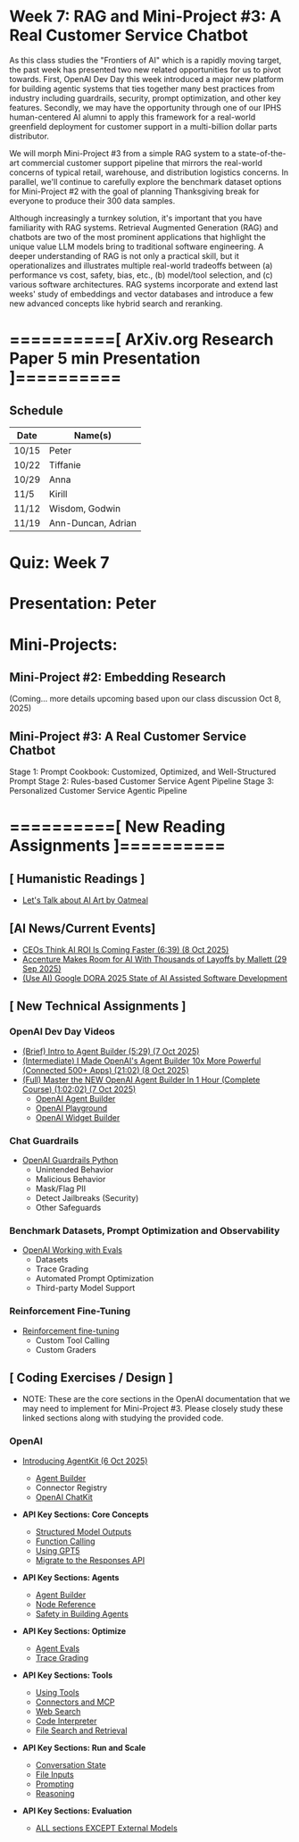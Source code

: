# Week 7: RAG and Mini-Project #3: A Real Customer Service Chatbot 

As this class studies the "Frontiers of AI" which is a rapidly moving target, the past week has presented two new related opportunities for us to pivot towards. First, OpenAI Dev Day this week introduced a major new platform for building agentic systems that ties together many best practices from industry including guardrails, security, prompt optimization, and other key features. Secondly, we may have the opportunity through one of our IPHS human-centered AI alumni to apply this framework for a real-world greenfield deployment for customer support in a multi-billion dollar parts distributor.

We will morph Mini-Project #3 from a simple RAG system to a state-of-the-art commercial customer support pipeline that mirrors the real-world concerns of typical retail, warehouse, and distribution logistics concerns. In parallel, we'll continue to carefully explore the benchmark dataset options for Mini-Project #2 with the goal of planning Thanksgiving break for everyone to produce their 300 data samples.

Although increasingly a turnkey solution, it's important that you have familiarity with RAG systems. Retrieval Augmented Generation (RAG) and chatbots are two of the most prominent applications that highlight the unique value LLM models bring to traditional software engineering. A deeper understanding of RAG is not only a practical skill, but it operationalizes and illustrates multiple real-world tradeoffs between (a) performance vs cost, safety, bias, etc., (b) model/tool selection, and (c) various software architectures. RAG systems incorporate and extend last weeks' study of embeddings and vector databases and introduce a few new advanced concepts like hybrid search and reranking.  


# ==========[ ArXiv.org Research Paper 5 min Presentation ]==========

## Schedule

| Date   | Name(s)              |
|--------|----------------------|
| 10/15  | Peter                |
| 10/22  | Tiffanie             |
| 10/29  | Anna                 |
| 11/5   | Kirill               |
| 11/12  | Wisdom, Godwin       |
| 11/19  | Ann-Duncan, Adrian   |


# Quiz: Week 7

# Presentation: Peter

# Mini-Projects:

## Mini-Project #2: Embedding Research 

(Coming... more details upcoming based upon our class discussion Oct 8, 2025)


## Mini-Project #3: A Real Customer Service Chatbot

Stage 1: Prompt Cookbook: Customized, Optimized, and Well-Structured Prompt
Stage 2: Rules-based Customer Service Agent Pipeline
Stage 3: Personalized Customer Service Agentic Pipeline


# ==========[ New Reading Assignments ]==========

## **[ Humanistic Readings ]**

* [Let's Talk about AI Art by Oatmeal](https://theoatmeal.com/comics/ai_art)

## **[AI News/Current Events]**

* [CEOs Think AI ROI Is Coming Faster (6:39) (8 Oct 2025)](https://www.youtube.com/watch?v=ECyHWe7eDLY)
* [Accenture Makes Room for AI With Thousands of Layoffs by Mallett (29 Sep 2025)](https://tech.co/news/accenture-layoffs-ai-pivot)
* [(Use AI) Google DORA 2025 State of AI Assisted Software Development](../docs-reports/2025_state_of_ai_assisted_software_development.pdf)

## **[ New Technical Assignments ]**

### OpenAI Dev Day Videos

* [(Brief) Intro to Agent Builder (5:29) (7 Oct 2025)](https://www.youtube.com/watch?v=44eFf-tRiSg)
* [(Intermediate) I Made OpenAI's Agent Builder 10x More Powerful (Connected 500+ Apps) (21:02) (8 Oct 2025)](https://www.youtube.com/watch?v=0uNot5guN8s&t=3s)
* [(Full) Master the NEW OpenAI Agent Builder In 1 Hour (Complete Course) (1:02:02) (7 Oct 2025)](https://www.youtube.com/watch?v=kLd7nSkDxig)
  - [OpenAI Agent Builder](https://platform.openai.com/agent-builder)
  - [OpenAI Playground](https://chatkit.studio/playground)
  - [OpenAI Widget Builder](https://widgets.chatkit.studio/)

### Chat Guardrails

* [OpenAI Guardrails Python](https://openai.github.io/openai-guardrails-python/)
  - Unintended Behavior
  - Malicious Behavior
  - Mask/Flag PII
  - Detect Jailbreaks (Security)
  - Other Safeguards

### Benchmark Datasets, Prompt Optimization and Observability

* [OpenAI Working with Evals](https://platform.openai.com/docs/guides/evals?api-mode=responses)
  - Datasets
  - Trace Grading
  - Automated Prompt Optimization
  - Third-party Model Support

### Reinforcement Fine-Tuning

* [Reinforcement fine-tuning](https://platform.openai.com/docs/guides/reinforcement-fine-tuning)
  - Custom Tool Calling
  - Custom Graders

## **[ Coding Exercises / Design ]**

* NOTE: These are the core sections in the OpenAI documentation that we may need to implement for Mini-Project #3. Please closely study these linked sections along with studying the provided code.

### OpenAI

* [Introducing AgentKit (6 Oct 2025)](https://openai.com/index/introducing-agentkit/)
  - [Agent Builder](https://platform.openai.com/docs/guides/agents/agent-builder)
  - Connector Registry
  - [OpenAI ChatKit](https://platform.openai.com/docs/guides/chatkit)

* **API Key Sections: Core Concepts**
  - [Structured Model Outputs](https://platform.openai.com/docs/guides)
  - [Function Calling](https://platform.openai.com/docs/guides/function-calling)
  - [Using GPT5](https://platform.openai.com/docs/guides/latest-model)
  - [Migrate to the Responses API](https://platform.openai.com/docs/guides/migrate-to-responses)

* **API Key Sections: Agents**
  - [Agent Builder](https://platform.openai.com/docs/guides/agent-builder)
  - [Node Reference](https://platform.openai.com/docs/guides/node-reference)
  - [Safety in Building Agents](https://platform.openai.com/docs/guides/agent-builder-safety)

* **API Key Sections: Optimize**
  - [Agent Evals](https://platform.openai.com/docs/guides/agent-evals)
  - [Trace Grading](https://platform.openai.com/docs/guides/trace-grading)

* **API Key Sections: Tools**
  - [Using Tools](https://platform.openai.com/docs/guides/tools)
  - [Connectors and MCP](https://platform.openai.com/docs/guides/tools-connectors-mcp)
  - [Web Search](https://platform.openai.com/docs/guides/tools-web-search?api-mode=responses)
  - [Code Interpreter](https://platform.openai.com/docs/guides/tools-code-interpreter)
  - [File Search and Retrieval](https://platform.openai.com/docs/guides/tools-code-interpreter)

* **API Key Sections: Run and Scale**
  - [Conversation State](https://platform.openai.com/docs/guides/conversation-state?api-mode=responses)
  - [File Inputs](https://platform.openai.com/docs/guides/pdf-files)
  - [Prompting](https://platform.openai.com/docs/guides/prompting)
  - [Reasoning](https://platform.openai.com/docs/guides/reasoning)

* **API Key Sections: Evaluation**
  - [ALL sections EXCEPT External Models](https://platform.openai.com/docs/guides/evaluation-getting-started?api-mode=responses)